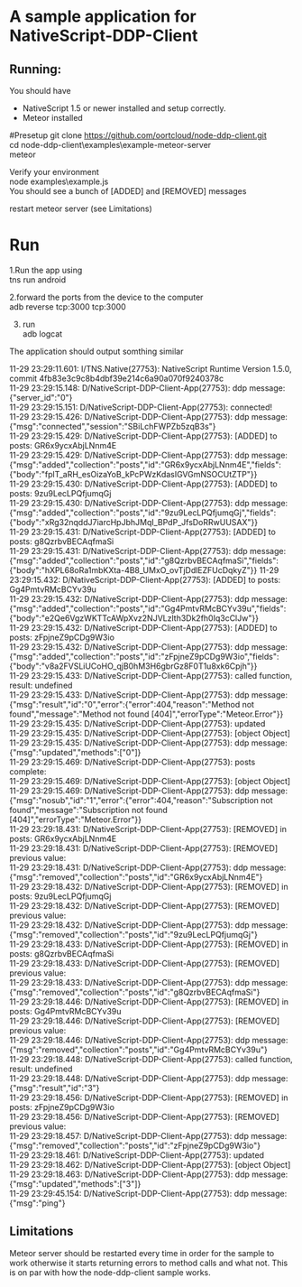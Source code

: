 # A sample application for NativeScript-DDP-Client

## Running:
You should have
* NativeScript 1.5 or newer installed and setup correctly.
* Meteor installed 

#Presetup
git clone https://github.com/oortcloud/node-ddp-client.git  
cd node-ddp-client\examples\example-meteor-server  
meteor  

Verify your environment  
node examples\example.js  
You should see a bunch of [ADDED] and [REMOVED] messages  

restart meteor server (see Limitations)  

# Run  

1.Run the app using   
tns run android  

2.forward the ports from the device to the computer  
adb reverse tcp:3000 tcp:3000  

3. run  
adb logcat

The application should output somthing similar  

11-29 23:29:11.601: I/TNS.Native(27753): NativeScript Runtime Version 1.5.0, commit 4fb83e3c9c8b4dbf39e214c6a90a070f9240378c  
11-29 23:29:15.148: D/NativeScript-DDP-Client-App(27753):  ddp message: {"server_id":"0"}  
11-29 23:29:15.151: D/NativeScript-DDP-Client-App(27753):  connected!  
11-29 23:29:15.426: D/NativeScript-DDP-Client-App(27753):  ddp message: {"msg":"connected","session":"SBiLchFWPZb5zqB3s"}  
11-29 23:29:15.429: D/NativeScript-DDP-Client-App(27753):  [ADDED] to posts:  GR6x9ycxAbjLNnm4E  
11-29 23:29:15.429: D/NativeScript-DDP-Client-App(27753):  ddp message: {"msg":"added","collection":"posts","id":"GR6x9ycxAbjLNnm4E","fields":{"body":"fplT_aRH_esOizaYoB_kPcPWzKdasIGVGmNSOCUtZTP"}}  
11-29 23:29:15.430: D/NativeScript-DDP-Client-App(27753):  [ADDED] to posts:  9zu9LecLPQfjumqGj  
11-29 23:29:15.430: D/NativeScript-DDP-Client-App(27753):  ddp message: {"msg":"added","collection":"posts","id":"9zu9LecLPQfjumqGj","fields":{"body":"xRg32nqddJ7iarcHpJbhJMqI_BPdP_JfsDoRRwUUSAX"}}  
11-29 23:29:15.431: D/NativeScript-DDP-Client-App(27753):  [ADDED] to posts:  g8QzrbvBECAqfmaSi  
11-29 23:29:15.431: D/NativeScript-DDP-Client-App(27753):  ddp message: {"msg":"added","collection":"posts","id":"g8QzrbvBECAqfmaSi","fields":{"body":"hXPL68oRa1mbKXta-4B8_UMxO_ovTjDdlEZFUcDqkyZ"}} 
11-29 23:29:15.432: D/NativeScript-DDP-Client-App(27753):  [ADDED] to posts:  Gg4PmtvRMcBCYv39u  
11-29 23:29:15.432: D/NativeScript-DDP-Client-App(27753):  ddp message: {"msg":"added","collection":"posts","id":"Gg4PmtvRMcBCYv39u","fields":{"body":"e2Qe6VgzWKTTcAWpXvz2NJVLzlth3Dk2fh0Iq3cClJw"}}  
11-29 23:29:15.432: D/NativeScript-DDP-Client-App(27753):  [ADDED] to posts:  zFpjneZ9pCDg9W3io  
11-29 23:29:15.432: D/NativeScript-DDP-Client-App(27753):  ddp message: {"msg":"added","collection":"posts","id":"zFpjneZ9pCDg9W3io","fields":{"body":"v8a2FVSLiUCoHO_qjB0hM3H6gbrGz8F0T1u8xk6Cpjh"}}  
11-29 23:29:15.433: D/NativeScript-DDP-Client-App(27753):  called function, result: undefined  
11-29 23:29:15.433: D/NativeScript-DDP-Client-App(27753):  ddp message: {"msg":"result","id":"0","error":{"error":404,"reason":"Method not found","message":"Method not found [404]","errorType":"Meteor.Error"}}  
11-29 23:29:15.435: D/NativeScript-DDP-Client-App(27753):  updated  
11-29 23:29:15.435: D/NativeScript-DDP-Client-App(27753):  [object Object]  
11-29 23:29:15.435: D/NativeScript-DDP-Client-App(27753):  ddp message: {"msg":"updated","methods":["0"]}  
11-29 23:29:15.469: D/NativeScript-DDP-Client-App(27753):  posts complete:  
11-29 23:29:15.469: D/NativeScript-DDP-Client-App(27753):  [object Object]  
11-29 23:29:15.469: D/NativeScript-DDP-Client-App(27753):  ddp message: {"msg":"nosub","id":"1","error":{"error":404,"reason":"Subscription not found","message":"Subscription not found [404]","errorType":"Meteor.Error"}}  
11-29 23:29:18.431: D/NativeScript-DDP-Client-App(27753):  [REMOVED] in posts:  GR6x9ycxAbjLNnm4E  
11-29 23:29:18.431: D/NativeScript-DDP-Client-App(27753):  [REMOVED] previous value:   
11-29 23:29:18.431: D/NativeScript-DDP-Client-App(27753):  ddp message: {"msg":"removed","collection":"posts","id":"GR6x9ycxAbjLNnm4E"}  
11-29 23:29:18.432: D/NativeScript-DDP-Client-App(27753):  [REMOVED] in posts:  9zu9LecLPQfjumqGj  
11-29 23:29:18.432: D/NativeScript-DDP-Client-App(27753):  [REMOVED] previous value:   
11-29 23:29:18.432: D/NativeScript-DDP-Client-App(27753):  ddp message: {"msg":"removed","collection":"posts","id":"9zu9LecLPQfjumqGj"}  
11-29 23:29:18.433: D/NativeScript-DDP-Client-App(27753):  [REMOVED] in posts:  g8QzrbvBECAqfmaSi  
11-29 23:29:18.433: D/NativeScript-DDP-Client-App(27753):  [REMOVED] previous value:   
11-29 23:29:18.433: D/NativeScript-DDP-Client-App(27753):  ddp message: {"msg":"removed","collection":"posts","id":"g8QzrbvBECAqfmaSi"}  
11-29 23:29:18.446: D/NativeScript-DDP-Client-App(27753):  [REMOVED] in posts:  Gg4PmtvRMcBCYv39u  
11-29 23:29:18.446: D/NativeScript-DDP-Client-App(27753):  [REMOVED] previous value:   
11-29 23:29:18.446: D/NativeScript-DDP-Client-App(27753):  ddp message: {"msg":"removed","collection":"posts","id":"Gg4PmtvRMcBCYv39u"}  
11-29 23:29:18.448: D/NativeScript-DDP-Client-App(27753):  called function, result: undefined  
11-29 23:29:18.448: D/NativeScript-DDP-Client-App(27753):  ddp message: {"msg":"result","id":"3"}  
11-29 23:29:18.456: D/NativeScript-DDP-Client-App(27753):  [REMOVED] in posts:  zFpjneZ9pCDg9W3io  
11-29 23:29:18.456: D/NativeScript-DDP-Client-App(27753):  [REMOVED] previous value:   
11-29 23:29:18.457: D/NativeScript-DDP-Client-App(27753):  ddp message: {"msg":"removed","collection":"posts","id":"zFpjneZ9pCDg9W3io"}  
11-29 23:29:18.461: D/NativeScript-DDP-Client-App(27753):  updated  
11-29 23:29:18.462: D/NativeScript-DDP-Client-App(27753):  [object Object]  
11-29 23:29:18.463: D/NativeScript-DDP-Client-App(27753):  ddp message: {"msg":"updated","methods":["3"]}  
11-29 23:29:45.154: D/NativeScript-DDP-Client-App(27753):  ddp message: {"msg":"ping"}  


## Limitations  
Meteor server should be restarted every time in order for the sample to work otherwise it starts returning errors to method calls and what not. This is on par with how the node-ddp-client sample works.  
